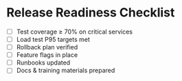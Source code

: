 # Release Readiness Checklist
- [ ] Test coverage ≥ 70% on critical services
- [ ] Load test P95 targets met
- [ ] Rollback plan verified
- [ ] Feature flags in place
- [ ] Runbooks updated
- [ ] Docs & training materials prepared
